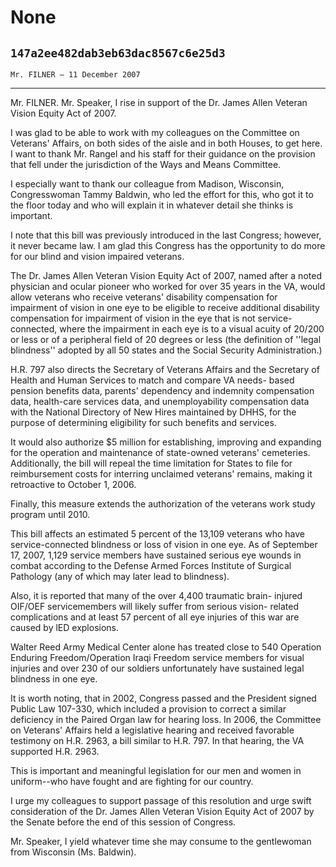 # None
## `147a2ee482dab3eb63dac8567c6e25d3`
`Mr. FILNER — 11 December 2007`

---


Mr. FILNER. Mr. Speaker, I rise in support of the Dr. James Allen 
Veteran Vision Equity Act of 2007.

I was glad to be able to work with my colleagues on the Committee on 
Veterans' Affairs, on both sides of the aisle and in both Houses, to 
get here. I want to thank Mr. Rangel and his staff for their guidance 
on the provision that fell under the jurisdiction of the Ways and Means 
Committee.

I especially want to thank our colleague from Madison, Wisconsin, 
Congresswoman Tammy Baldwin, who led the effort for this, who got it to 
the floor today and who will explain it in whatever detail she thinks 
is important.

I note that this bill was previously introduced in the last Congress; 
however, it never became law. I am glad this Congress has the 
opportunity to do more for our blind and vision impaired veterans.

The Dr. James Allen Veteran Vision Equity Act of 2007, named after a 
noted physician and ocular pioneer who worked for over 35 years in the 
VA, would allow veterans who receive veterans' disability compensation 
for impairment of vision in one eye to be eligible to receive 
additional disability compensation for impairment of vision in the eye 
that is not service-connected, where the impairment in each eye is to a 
visual acuity of 20/200 or less or of a peripheral field of 20 degrees 
or less (the definition of ''legal blindness'' adopted by all 50 states 
and the Social Security Administration.)



H.R. 797 also directs the Secretary of Veterans Affairs and the 
Secretary of Health and Human Services to match and compare VA needs-
based pension benefits data, parents' dependency and indemnity 
compensation data, health-care services data, and unemployability 
compensation data with the National Directory of New Hires maintained 
by DHHS, for the purpose of determining eligibility for such benefits 
and services.

It would also authorize $5 million for establishing, improving and 
expanding for the operation and maintenance of state-owned veterans' 
cemeteries. Additionally, the bill will repeal the time limitation for 
States to file for reimbursement costs for interring unclaimed 
veterans' remains, making it retroactive to October 1, 2006.

Finally, this measure extends the authorization of the veterans work 
study program until 2010.

This bill affects an estimated 5 percent of the 13,109 veterans who 
have service-connected blindness or loss of vision in one eye. As of 
September 17, 2007, 1,129 service members have sustained serious eye 
wounds in combat according to the Defense Armed Forces Institute of 
Surgical Pathology (any of which may later lead to blindness).

Also, it is reported that many of the over 4,400 traumatic brain-
injured OIF/OEF servicemembers will likely suffer from serious vision-
related complications and at least 57 percent of all eye injuries of 
this war are caused by lED explosions.

Walter Reed Army Medical Center alone has treated close to 540 
Operation Enduring Freedom/Operation Iraqi Freedom service members for 
visual injuries and over 230 of our soldiers unfortunately have 
sustained legal blindness in one eye.

It is worth noting, that in 2002, Congress passed and the President 
signed Public Law 107-330, which included a provision to correct a 
similar deficiency in the Paired Organ law for hearing loss. In 2006, 
the Committee on Veterans' Affairs held a legislative hearing and 
received favorable testimony on H.R. 2963, a bill similar to H.R. 797. 
In that hearing, the VA supported H.R. 2963.

This is important and meaningful legislation for our men and women in 
uniform--who have fought and are fighting for our country.

I urge my colleagues to support passage of this resolution and urge 
swift consideration of the Dr. James Allen Veteran Vision Equity Act of 
2007 by the Senate before the end of this session of Congress.

Mr. Speaker, I yield whatever time she may consume to the gentlewoman 
from Wisconsin (Ms. Baldwin).